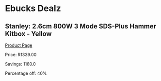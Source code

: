 
# Ebucks Dealz
## Stanley: 2.6cm 800W 3 Mode SDS-Plus Hammer Kitbox - Yellow
[Product Page](https://www.ebucks.com/web/shop/productSelected.do?prodId=717019029&catId=370101825)

Price: R1339.00

Savings: 1160.0

Percentage off: 40%
	